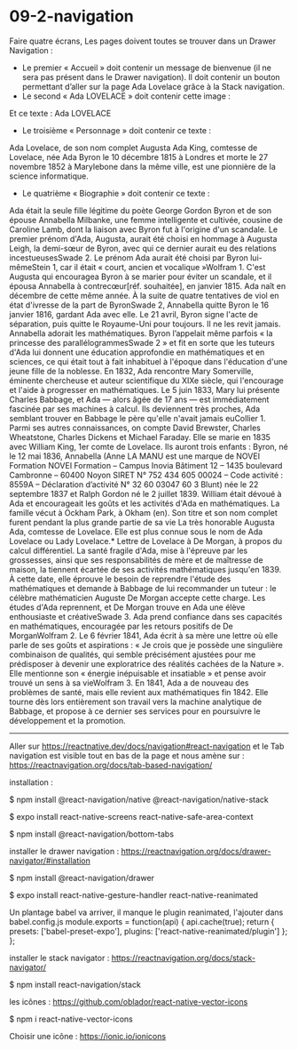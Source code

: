 # 09-2-navigation

Faire quatre écrans, Les pages doivent toutes se trouver dans un Drawer Navigation :
- Le premier « Accueil » doit contenir un message de bienvenue (il 
ne sera pas présent dans le Drawer navigation).
Il doit contenir un bouton permettant d’aller sur la page Ada 
Lovelace grâce à la Stack navigation.
- Le second « Ada LOVELACE » doit contenir cette image :

Et ce texte : Ada LOVELACE
- Le troisième « Personnage » doit contenir ce texte : 

Ada Lovelace, de son nom complet Augusta Ada King, comtesse de 
Lovelace, née Ada Byron le 10 décembre 1815 à Londres et morte 
le 27 novembre 1852 à Marylebone dans la même ville, est une 
pionnière de la science informatique.
- Le quatrième « Biographie » doit contenir ce texte : 

Ada était la seule fille légitime du poète George Gordon Byron et de 
son épouse Annabella Milbanke, une femme intelligente et cultivée, 
cousine de Caroline Lamb, dont la liaison avec Byron fut à l'origine 
d'un scandale. Le premier prénom d'Ada, Augusta, aurait été choisi en 
hommage à Augusta Leigh, la demi-sœur de Byron, avec qui ce dernier 
aurait eu des relations incestueusesSwade 2. Le prénom Ada aurait été 
choisi par Byron lui-mêmeStein 1, car il était « court, ancien et 
vocalique »Wolfram 1. C'est Augusta qui encouragea Byron à se marier 
pour éviter un scandale, et il épousa Annabella à contrecœur[réf. 
souhaitée], en janvier 1815. Ada naît en décembre de cette même année. 
À la suite de quatre tentatives de viol en état d'ivresse de la part 
de ByronSwade 2, Annabella quitte Byron le 16 janvier 1816, gardant 
Ada avec elle. Le 21 avril, Byron signe l'acte de séparation, puis 
quitte le Royaume-Uni pour toujours. Il ne les revit jamais.
 Annabella adorait les mathématiques. Byron l’appelait même parfois « 
la princesse des parallélogrammesSwade 2 » et fit en sorte que les 
tuteurs d'Ada lui donnent une éducation approfondie en mathématiques 
et en sciences, ce qui était tout à fait inhabituel à l'époque dans 
l'éducation d'une jeune fille de la noblesse. En 1832, Ada rencontre 
Mary Somerville, éminente chercheuse et auteur scientifique du XIXe 
siècle, qui l'encourage et l'aide à progresser en mathématiques. Le 5 
juin 1833, Mary lui présente Charles Babbage, et Ada — alors âgée de 
17 ans — est immédiatement fascinée par ses machines à calcul. Ils 
deviennent très proches, Ada semblant trouver en Babbage le père 
qu'elle n'avait jamais euCollier 1. Parmi ses autres connaissances, on 
compte David Brewster, Charles Wheatstone, Charles Dickens et Michael 
Faraday.
 Elle se marie en 1835 avec William King, 1er comte de Lovelace. Ils 
auront trois enfants : Byron, né le 12 mai 1836, Annabella (Anne 
LA MANU est une marque de NOVEI Formation
NOVEI Formation – Campus Inovia Bâtiment 12 – 1435 boulevard Cambronne – 60400 Noyon
SIRET N° 752 434 605 00024 – Code activité : 8559A – Déclaration d’activité N° 32 60 03047 60
3
Blunt) née le 22 septembre 1837 et Ralph Gordon né le 2 juillet 1839. 
William était dévoué à Ada et encourageait les goûts et les activités 
d'Ada en mathématiques. La famille vécut à Ockham Park, à Okham (en). 
Son titre et son nom complet furent pendant la plus grande partie de 
sa vie La très honorable Augusta Ada, comtesse de Lovelace. Elle est 
plus connue sous le nom de Ada Lovelace ou Lady Lovelace.*
 Lettre de Lovelace à De Morgan, à propos du calcul différentiel.
 La santé fragile d'Ada, mise à l'épreuve par les grossesses, ainsi 
que ses responsabilités de mère et de maîtresse de maison, la tiennent 
écartée de ses activités mathématiques jusqu'en 1839. À cette date, 
elle éprouve le besoin de reprendre l'étude des mathématiques et 
demande à Babbage de lui recommander un tuteur : le célèbre 
mathématicien Auguste De Morgan accepte cette charge. Les études d'Ada 
reprennent, et De Morgan trouve en Ada une élève enthousiaste et 
créativeSwade 3. Ada prend confiance dans ses capacités en 
mathématiques, encouragée par les retours positifs de De MorganWolfram 
2. Le 6 février 1841, Ada écrit à sa mère une lettre où elle parle de 
ses goûts et aspirations : « Je crois que je possède une singulière 
combinaison de qualités, qui semble précisément ajustées pour me 
prédisposer à devenir une exploratrice des réalités cachées de la 
Nature ». Elle mentionne son « énergie inépuisable et insatiable » et 
pense avoir trouvé un sens à sa vieWolfram 3.
En 1841, Ada a de nouveau des problèmes de santé, mais elle 
revient aux mathématiques fin 1842. Elle tourne dès lors entièrement 
son travail vers la machine analytique de Babbage, et propose à ce 
dernier ses services pour en poursuivre le développement et la 
promotion.


--------

Aller sur https://reactnative.dev/docs/navigation#react-navigation et le Tab navigation est visible tout en bas de la page et nous amène sur : https://reactnavigation.org/docs/tab-based-navigation/

installation :

$ npm install @react-navigation/native @react-navigation/native-stack

$ expo install react-native-screens react-native-safe-area-context

$ npm install @react-navigation/bottom-tabs

installer le drawer navigation : https://reactnavigation.org/docs/drawer-navigator/#installation

$ npm install @react-navigation/drawer

$ expo install react-native-gesture-handler react-native-reanimated

Un plantage babel va arriver, il manque le plugin reanimated, l'ajouter dans babel.config.js
    module.exports = function(api) {
    	api.cache(true);
    	return {
	    	presets: ['babel-preset-expo'],
	    	plugins: ['react-native-reanimated/plugin']
    	};
    };



installer le stack navigator : https://reactnavigation.org/docs/stack-navigator/

$ npm install react-navigation/stack

les icônes : https://github.com/oblador/react-native-vector-icons

$ npm i react-native-vector-icons

Choisir une icône : https://ionic.io/ionicons
